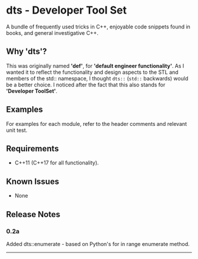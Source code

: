 # dts - Developer Tool Set

A bundle of frequently used tricks in C++, enjoyable code snippets found in books, and general investigative C++.

## Why 'dts'? 

This was originally named **'def'**, for **'default engineer functionality'**. As I wanted it to reflect the functionality and design aspects to the STL and members of the std:: namespace, I thought `dts::` (`std::` backwards) would be a better choice. I noticed after the fact that this also stands for **'Developer ToolSet'**.

## Examples

For examples for each module, refer to the header comments and relevant unit test. 

## Requirements

- C++11 (C++17 for all functionality).

## Known Issues

- None

## Release Notes

### 0.2a

Added dts::enumerate - based on Python's for in range enumerate method.

-----------------------------------------------------------------------------------------------------------
